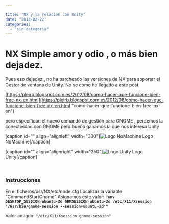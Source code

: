 ```yaml
---

title: "NX y la relación con Unity"
date: "2013-02-22"
categories: 
  - "sin-categoria"
---
```


# NX Simple amor y odio , o más bien dejadez.

Pues eso dejadez , no ha parcheado las versiones de NX para soportar el Gestor de ventana de Unity. No se como he llegado a este post

[https://pleirb.blogspot.com.es/2012/08/como-hacer-que-funcione-bien-free-nx-en.html](https://pleirb.blogspot.com.es/2012/08/como-hacer-que-funcione-bien-free-nx-en.html "como-hacer-que-funcione-bien-free-nx-en")

pero especifican el nuevo comando de gestión para GNOME , perdemos la conectividad con GNOME pero bueno ganamos la que nos interesa Unity

\[caption id="" align="alignleft" width="300"\]![Logo NoMachine](images/nomachinezz3.png) Logo NoMachine\[/caption\]

\[caption id="" align="alignright" width="250"\]![Logo Unity](images/unity_logo.jpg) Logo Unity\[/caption\]

 

### Instrucciones

En el ficheros/usr/NX/etc/node.cfg Localizar la variable  "CommandStartGnome" Asignamos este valor: **`"env DESKTOP_SESSION=ubuntu-2d GDMSESSION=ubuntu-2d /etc/X11/Xsession '/usr/bin/gnome-session --session=ubuntu-2d'"`**

Valor antiguo: `"/etc/X11/Xsession gnome-session"`
